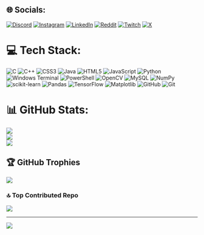 
## 🌐 Socials:
[![Discord](https://img.shields.io/badge/Discord-%237289DA.svg?logo=discord&logoColor=white)](https://discord.gg/BigManSidd#7571) [![Instagram](https://img.shields.io/badge/Instagram-%23E4405F.svg?logo=Instagram&logoColor=white)](https://instagram.com/https://www.instagram.com/sddhnt02/) [![LinkedIn](https://img.shields.io/badge/LinkedIn-%230077B5.svg?logo=linkedin&logoColor=white)](https://linkedin.com/in/https://www.linkedin.com/in/siddhant-bagga-/) [![Reddit](https://img.shields.io/badge/Reddit-%23FF4500.svg?logo=Reddit&logoColor=white)](https://reddit.com/user/Siddhant02B) [![Twitch](https://img.shields.io/badge/Twitch-%239146FF.svg?logo=Twitch&logoColor=white)](https://twitch.tv/bigmansidd) [![X](https://img.shields.io/badge/X-black.svg?logo=X&logoColor=white)](https://x.com/sddhnt02) 

# 💻 Tech Stack:
![C](https://img.shields.io/badge/c-%2300599C.svg?style=for-the-badge&logo=c&logoColor=white) ![C++](https://img.shields.io/badge/c++-%2300599C.svg?style=for-the-badge&logo=c%2B%2B&logoColor=white) ![CSS3](https://img.shields.io/badge/css3-%231572B6.svg?style=for-the-badge&logo=css3&logoColor=white) ![Java](https://img.shields.io/badge/java-%23ED8B00.svg?style=for-the-badge&logo=openjdk&logoColor=white) ![HTML5](https://img.shields.io/badge/html5-%23E34F26.svg?style=for-the-badge&logo=html5&logoColor=white) ![JavaScript](https://img.shields.io/badge/javascript-%23323330.svg?style=for-the-badge&logo=javascript&logoColor=%23F7DF1E) ![Python](https://img.shields.io/badge/python-3670A0?style=for-the-badge&logo=python&logoColor=ffdd54) ![Windows Terminal](https://img.shields.io/badge/Windows%20Terminal-%234D4D4D.svg?style=for-the-badge&logo=windows-terminal&logoColor=white) ![PowerShell](https://img.shields.io/badge/PowerShell-%235391FE.svg?style=for-the-badge&logo=powershell&logoColor=white) ![OpenCV](https://img.shields.io/badge/opencv-%23white.svg?style=for-the-badge&logo=opencv&logoColor=white) ![MySQL](https://img.shields.io/badge/mysql-4479A1.svg?style=for-the-badge&logo=mysql&logoColor=white) ![NumPy](https://img.shields.io/badge/numpy-%23013243.svg?style=for-the-badge&logo=numpy&logoColor=white) ![scikit-learn](https://img.shields.io/badge/scikit--learn-%23F7931E.svg?style=for-the-badge&logo=scikit-learn&logoColor=white) ![Pandas](https://img.shields.io/badge/pandas-%23150458.svg?style=for-the-badge&logo=pandas&logoColor=white) ![TensorFlow](https://img.shields.io/badge/TensorFlow-%23FF6F00.svg?style=for-the-badge&logo=TensorFlow&logoColor=white) ![Matplotlib](https://img.shields.io/badge/Matplotlib-%23ffffff.svg?style=for-the-badge&logo=Matplotlib&logoColor=black) ![GitHub](https://img.shields.io/badge/github-%23121011.svg?style=for-the-badge&logo=github&logoColor=white) ![Git](https://img.shields.io/badge/git-%23F05033.svg?style=for-the-badge&logo=git&logoColor=white)
# 📊 GitHub Stats:
![](https://github-readme-stats.vercel.app/api?username=SiddhantBagga02&theme=swift&hide_border=false&include_all_commits=true&count_private=true)<br/>
![](https://github-readme-streak-stats.herokuapp.com/?user=SiddhantBagga02&theme=swift&hide_border=false)<br/>
![](https://github-readme-stats.vercel.app/api/top-langs/?username=SiddhantBagga02&theme=swift&hide_border=false&include_all_commits=true&count_private=true&layout=compact)

## 🏆 GitHub Trophies
![](https://github-profile-trophy.vercel.app/?username=SiddhantBagga02&theme=radical&no-frame=false&no-bg=true&margin-w=4)

### 🔝 Top Contributed Repo
![](https://github-contributor-stats.vercel.app/api?username=SiddhantBagga02&limit=5&theme=dark&combine_all_yearly_contributions=true)

---
[![](https://visitcount.itsvg.in/api?id=SiddhantBagga02&icon=0&color=0)](https://visitcount.itsvg.in)

<!-- Proudly created with GPRM ( https://gprm.itsvg.in ) -->
